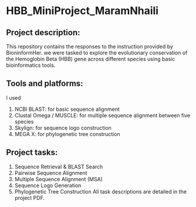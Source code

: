 # HBB_MiniProject_MaramNhaili
## Project description:
This repository contains the responses to the instruction provided by BioninformHer. we were tasked to explore the evolutionary conservation of the Hemoglobin Beta (HBB) gene across different species using basic bioinformatics tools.
## Tools and platforms:
I used 
1. NCBI BLAST: for basic sequence alignment 
2. Clustal Omega / MUSCLE: for multiple sequence alignment between five species 
3. Skylign: for sequence logo construction
4. MEGA X: for phylogenetic tree construction
## Project tasks:
1. Sequence Retrieval & BLAST Search
2. Pairwise Sequence Alignment
3. Multiple Sequence Alignment (MSA)
4. Sequence Logo Generation
5. Phylogenetic Tree Construction
All task descriptions are detailed in the project PDF.
